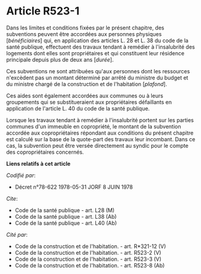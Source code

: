# Article R523-1

Dans les limites et conditions fixées par le présent chapitre, des subventions peuvent être accordées aux personnes physiques
[*bénéficiaires*] qui, en application des articles L. 28 et L. 38 du code de la santé publique, effectuent des travaux
tendant à remédier à l'insalubrité des logements dont elles sont propriétaires et qui constituent leur résidence principale
depuis plus de deux ans [*durée*].

Ces subventions ne sont attribuées qu'aux personnes dont les ressources n'excèdent pas un montant déterminé par arrêté du
ministre du budget et du ministre chargé de la construction et de l'habitation [*plafond*].

Ces aides sont également accordées aux communes ou à leurs groupements qui se substitueraient aux propriétaires défaillants
en application de l'article L. 40 du code de la santé publique.

Lorsque les travaux tendant à remédier à l'insalubrité portent sur les parties communes d'un immeuble en copropriété, le
montant de la subvention accordée aux copropriétaires répondant aux conditions du présent chapitre est calculé sur la base de
la quote-part des travaux leur incombant. Dans ce cas, la subvention peut être versée directement au syndic pour le compte
des copropriétaires concernés.

**Liens relatifs à cet article**

_Codifié par_:

  - Décret n°78-622 1978-05-31 JORF 8 JUIN 1978

_Cite_:

  - Code de la santé publique - art. L28 (M)
  - Code de la santé publique - art. L38 (Ab)
  - Code de la santé publique - art. L40 (Ab)

_Cité par_:

  - Code de la construction et de l'habitation. - art. R*321-12 (V)
  - Code de la construction et de l'habitation. - art. R523-2 (V)
  - Code de la construction et de l'habitation. - art. R523-3 (V)
  - Code de la construction et de l'habitation. - art. R523-8 (Ab)
